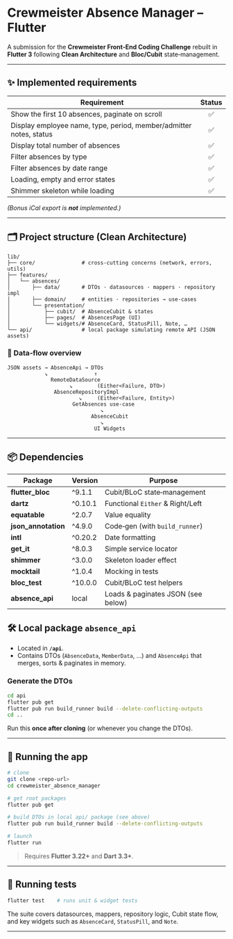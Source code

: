 # Crewmeister Absence Manager – Flutter

A submission for the **Crewmeister Front‑End Coding Challenge** rebuilt in **Flutter 3** following **Clean Architecture** and **Bloc/Cubit** state‑management.

---

## ✨ Implemented requirements

| Requirement                                                        | Status |
| ------------------------------------------------------------------ | :----: |
| Show the first 10 absences, paginate on scroll                     |    ✅   |
| Display employee name, type, period, member/admitter notes, status |    ✅   |
| Display total number of absences                                   |    ✅   |
| Filter absences by type                                            |    ✅   |
| Filter absences by date range                                      |    ✅   |
| Loading, empty and error states                                    |    ✅   |
| Shimmer skeleton while loading                                     |    ✅   |

*(Bonus iCal export is **not** implemented.)*

---

## 🗂 Project structure (Clean Architecture)

```text
lib/
├── core/               # cross‑cutting concerns (network, errors, utils)
├── features/
│   └── absences/
│       ├── data/       # DTOs · datasources · mappers · repository impl
│       ├── domain/     # entities · repositories → use‑cases
│       └── presentation/
│           ├── cubit/  # AbsenceCubit & states
│           ├── pages/  # AbsencesPage (UI)
│           └── widgets/# AbsenceCard, StatusPill, Note, …
└── api/                # local package simulating remote API (JSON assets)
```

### 🔄 Data‑flow overview

```text
JSON assets → AbsenceApi → DTOs
            ↘︎               ↑
              RemoteDataSource
                    ↘︎        (Either<Failure, DTO>)
               AbsenceRepositoryImpl
                       ↘︎     (Either<Failure, Entity>)
                     GetAbsences use‑case
                              ↘︎
                           AbsenceCubit
                              ↘︎
                            UI Widgets
```

---

## 📦 Dependencies

| Package              | Version | Purpose                            |
| -------------------- | ------- | ---------------------------------- |
| **flutter\_bloc**    | ^9.1.1  | Cubit/BLoC state‑management        |
| **dartz**            | ^0.10.1 | Functional `Either` & Right/Left   |
| **equatable**        | ^2.0.7  | Value equality                     |
| **json\_annotation** | ^4.9.0  | Code‑gen (with `build_runner`) |
| **intl**             | ^0.20.2 | Date formatting                    |
| **get\_it**          | ^8.0.3  | Simple service locator             |
| **shimmer**          | ^3.0.0  | Skeleton loader effect             |
| **mocktail**         | ^1.0.4  | Mocking in tests                   |
| **bloc\_test**       | ^10.0.0 | Cubit/BLoC test helpers            |
| **absence\_api**     | local   | Loads & paginates JSON (see below) |


## 🛠 Local package `absence_api`

* Located in **`/api`**.
* Contains DTOs (`AbsenceData`, `MemberData`, …) and `AbsenceApi` that merges, sorts & paginates in memory.

### Generate the DTOs

```bash
cd api
flutter pub get
flutter pub run build_runner build --delete-conflicting-outputs
cd ..
```

Run this **once after cloning** (or whenever you change the DTOs).

---

## 🚀 Running the app

```bash
# clone
git clone <repo‑url>
cd crewmeister_absence_manager

# get root packages
flutter pub get

# build DTOs in local api/ package (see above)
flutter pub run build_runner build --delete-conflicting-outputs

# launch
flutter run
```

> Requires **Flutter 3.22+** and **Dart 3.3+**.

---

## 🧪 Running tests

```bash
flutter test    # runs unit & widget tests
```

The suite covers datasources, mappers, repository logic, Cubit state flow, and key widgets such as `AbsenceCard`, `StatusPill`, and `Note`.

---
